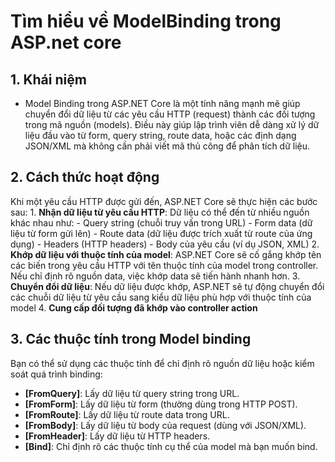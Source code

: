 # Tìm hiểu về ModelBinding trong ASP.net core 

  ## 1. Khái niệm 

  - Model Binding trong ASP.NET Core là một tính năng mạnh mẽ giúp chuyển đổi dữ liệu từ các yêu cầu HTTP (request) thành các đối tượng trong mã nguồn (models). Điều này giúp lập trình viên dễ dàng xử lý dữ liệu đầu vào từ form, query string, route data, hoặc các định dạng JSON/XML mà không cần phải viết mã thủ công để phân tích dữ liệu. 

  ## 2. Cách thức hoạt động 
  Khi một yêu cầu HTTP được gửi đến, ASP.NET Core sẽ thực hiện các bước sau:
    1. **Nhận dữ liệu từ yêu cầu HTTP**: Dữ liệu có thể đến từ nhiều nguồn khác nhau như: 
      - Query string (chuỗi truy vấn trong URL) 
      - Form data (dữ liệu từ form gửi lên)
      - Route data (dữ liệu được trích xuất từ route của ứng dụng)
      - Headers (HTTP headers) 
      - Body của yêu cầu (ví dụ JSON, XML)
    2. **Khớp dữ liệu với thuộc tính của model**: ASP.NET Core sẽ cố gắng khớp tên các biến trong yêu cầu HTTP với tên thuộc tính của model trong controller. Nếu chỉ định rõ nguồn data, việc khớp data sẽ tiến hành nhanh hơn.
    3. **Chuyển đổi dữ liệu**: Nếu dữ liệu được khớp, ASP.NET sẽ tự động chuyển đổi các chuỗi dữ liệu từ yêu cầu sang kiểu dữ liệu phù hợp với thuộc tính của model 
    4. **Cung cấp đối tượng đã khớp vào controller action** 

  ## 3. Các thuộc tính trong Model binding
  Bạn có thể sử dụng các thuộc tính để chỉ định rõ nguồn dữ liệu hoặc kiểm soát quá trình binding: 
  - **[FromQuery]**: Lấy dữ liệu từ query string trong URL.
  - **[FromForm]**: Lấy dữ liệu từ form (thường dùng trong HTTP POST).
  - **[FromRoute]**: Lấy dữ liệu từ route data trong URL.
  - **[FromBody]**: Lấy dữ liệu từ body của request (dùng với JSON/XML).
  - **[FromHeader]**: Lấy dữ liệu từ HTTP headers.
  - **[Bind]**: Chỉ định rõ các thuộc tính cụ thể của model mà bạn muốn bind.